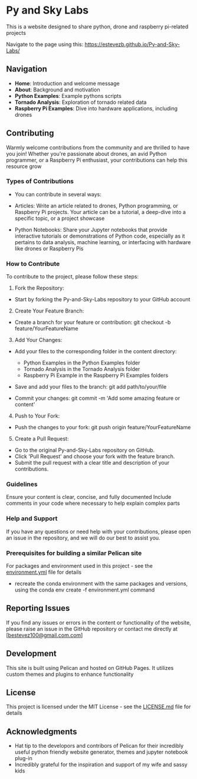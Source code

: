 # Py and Sky Labs

This is a website designed to share python, drone and raspberry pi-related projects

Navigate to the page using this: https://estevezb.github.io/Py-and-Sky-Labs/


## Navigation
- **Home**: Introduction and welcome message
- **About**: Background and motivation
- **Python Examples**: Example pythons scripts
- **Tornado Analysis**: Exploration of tornado related data
- **Raspberry Pi Examples**: Dive into hardware applications, including drones

## Contributing

Warmly welcome contributions from the community and are thrilled to have you join! Whether you're passionate about drones, an avid Python programmer, or a Raspberry Pi enthusiast, your contributions can help this resource grow

### Types of Contributions
- You can contribute in several ways:

- Articles: Write an article related to drones, Python programming, or Raspberry Pi projects. Your article can be a tutorial, a deep-dive into a specific topic, or a project showcase
- Python Notebooks: Share your Jupyter notebooks that provide interactive tutorials or demonstrations of Python code, especially as it pertains to data analysis, machine learning, or interfacing with hardware like drones or Raspberry Pis

### How to Contribute
To contribute to the project, please follow these steps:

1. Fork the Repository:

- Start by forking the Py-and-Sky-Labs repository to your GitHub account

2. Create Your Feature Branch:

- Create a branch for your feature or contribution: git checkout -b feature/YourFeatureName

3. Add Your Changes:

- Add your files to the corresponding folder in the content directory:
    - Python Examples in the Python Examples folder
    - Tornado Analysis in the Tornado Analysis folder
    - Raspberry Pi Example in the Raspberry Pi Examples folders
    
- Save and add your files to the branch: git add path/to/your/file
- Commit your changes: git commit -m 'Add some amazing feature or content'

4. Push to Your Fork:

- Push the changes to your fork: git push origin feature/YourFeatureName

5. Create a Pull Request:

- Go to the original Py-and-Sky-Labs repository on GitHub.
- Click 'Pull Request' and choose your fork with the feature branch.
- Submit the pull request with a clear title and description of your contributions.

### Guidelines
Ensure your content is clear, concise, and fully documented
Include comments in your code where necessary to help explain complex parts

### Help and Support
If you have any questions or need help with your contributions, please open an issue in the repository, and we will do our best to assist you.

### Prerequisites for building a similar Pelican site

For packages and environment used in this project - see the [environment.yml](environment.yml) file for details
-  recreate the conda environment with the same packages and versions, using the conda env create -f environment.yml command

## Reporting Issues

If you find any issues or errors in the content or functionality of the website, please raise an issue in the GitHub repository or contact me directly at [bestevez100@gmail.com.com]

## Development
This site is built using Pelican and hosted on GitHub Pages. It utilizes custom themes and plugins to enhance functionality

## License
This project is licensed under the MIT License - see the [LICENSE.md](LICENSE.md) file for details

## Acknowledgments
- Hat tip to the developors and contribors of Pelican for their incredibly useful python friendly website generator, themes and jupyter notebook plug-in
- Incredibly grateful for the inspiration and support of my wife and sassy kids